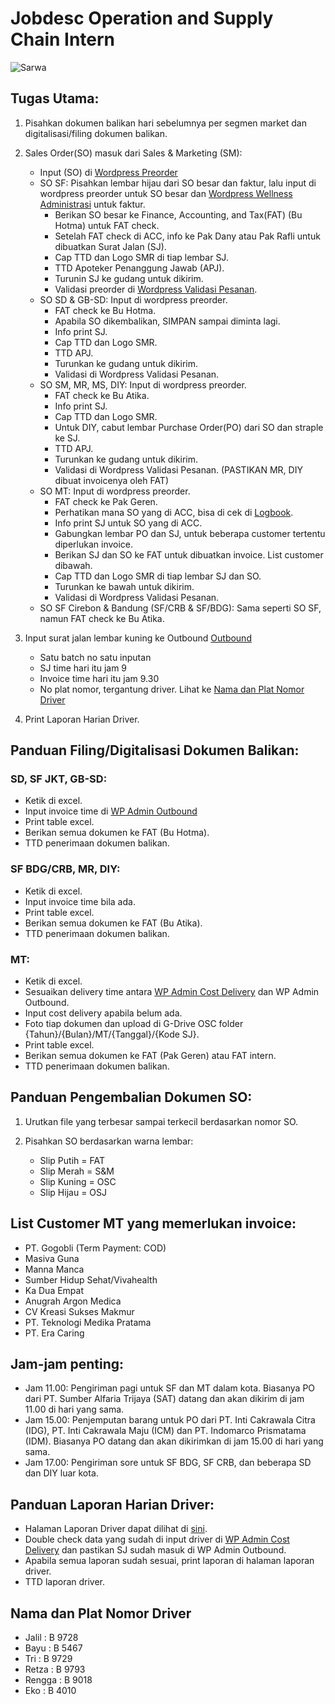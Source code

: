 # Jobdesc Operation and Supply Chain Intern

![Sarwa](https://manggalla.com/beta/wp-content/uploads/2023/02/Logo-SMR-1.png)

## Tugas Utama:

1. Pisahkan dokumen balikan hari sebelumnya per segmen market dan digitalisasi/filing dokumen balikan.
   
2. Sales Order(SO) masuk dari Sales & Marketing (SM):
   - Input (SO) di [Wordpress Preorder](https://manggalla.com/sarwa/pesanan/)
   - SO SF: Pisahkan lembar hijau dari SO besar dan faktur, lalu input di wordpress preorder untuk SO besar dan [Wordpress Wellness Administrasi](https://manggalla.com/wellness/administrasi/) untuk faktur.
     - Berikan SO besar ke Finance, Accounting, and Tax(FAT) (Bu Hotma) untuk FAT check.
     - Setelah FAT check di ACC, info ke Pak Dany atau Pak Rafli untuk dibuatkan Surat Jalan (SJ).
     - Cap TTD dan Logo SMR di tiap lembar SJ.
     - TTD Apoteker Penanggung Jawab (APJ).
     - Turunin SJ ke gudang untuk dikirim.
     - Validasi preorder di [Wordpress Validasi Pesanan](https://manggalla.com/sarwa/validasi-pesanan/).
   - SO SD & GB-SD: Input di wordpress preorder.
     - FAT check ke Bu Hotma.
     - Apabila SO dikembalikan, SIMPAN sampai diminta lagi.
     - Info print SJ.
     - Cap TTD dan Logo SMR.
     - TTD APJ.
     - Turunkan ke gudang untuk dikirim.
     - Validasi di Wordpress Validasi Pesanan.
   - SO SM, MR, MS, DIY: Input di wordpress preorder.
     - FAT check ke Bu Atika.
     - Info print SJ.
     - Cap TTD dan Logo SMR.
     - Untuk DIY, cabut lembar Purchase Order(PO) dari SO dan straple ke SJ.
     - TTD APJ.
     - Turunkan ke gudang untuk dikirim.
     - Validasi di Wordpress Validasi Pesanan. (PASTIKAN MR, DIY dibuat invoicenya oleh FAT)
   - SO MT: Input di wordpress preorder.
     - FAT check ke Pak Geren.
     - Perhatikan mana SO yang di ACC, bisa di cek di [Logbook](https://docs.google.com/spreadsheets/d/1pcjYibnJNEp1jow9mpJSb63-fyGkOAodVwL1WblVtpM/edit#gid=642080019).
     - Info print SJ untuk SO yang di ACC.
     - Gabungkan lembar PO dan SJ, untuk beberapa customer tertentu diperlukan invoice.
     - Berikan SJ dan SO ke FAT untuk dibuatkan invoice. List customer dibawah.
     - Cap TTD dan Logo SMR di tiap lembar SJ dan SO.
     - Turunkan ke bawah untuk dikirim.
     - Validasi di Wordpress Validasi Pesanan.
   - SO SF Cirebon & Bandung (SF/CRB & SF/BDG): Sama seperti SO SF, namun FAT check ke Bu Atika.

3. Input surat jalan lembar kuning ke Outbound [Outbound](https://manggalla.com/sarwa/outbound/)
    - Satu batch no satu inputan
    - SJ time hari itu jam 9
    - Invoice time hari itu jam 9.30
    - No plat nomor, tergantung driver. Lihat ke [Nama dan Plat Nomor Driver](#nama-dan-plat-nomor-driver)
4. Print Laporan Harian Driver.

## Panduan Filing/Digitalisasi Dokumen Balikan:

### SD, SF JKT, GB-SD:
- Ketik di excel.
- Input invoice time di [WP Admin Outbound](https://manggalla.com/sarwa/wp-admin/admin.php?page=tabulate&controller=table&table=outbound)
- Print table excel.
- Berikan semua dokumen ke FAT (Bu Hotma).
- TTD penerimaan dokumen balikan.

### SF BDG/CRB, MR, DIY:
- Ketik di excel.
- Input invoice time bila ada.
- Print table excel.
- Berikan semua dokumen ke FAT (Bu Atika).
- TTD penerimaan dokumen balikan.

### MT:
- Ketik di excel.
- Sesuaikan delivery time antara [WP Admin Cost Delivery](https://manggalla.com/sarwa/wp-admin/admin.php?page=tabulate&controller=table&table=cost_delivery) dan WP Admin Outbound.
- Input cost delivery apabila belum ada.
- Foto tiap dokumen dan upload di G-Drive OSC folder {Tahun}/{Bulan}/MT/{Tanggal}/{Kode SJ}.
- Print table excel.
- Berikan semua dokumen ke FAT (Pak Geren) atau FAT intern.
- TTD penerimaan dokumen balikan.

## Panduan Pengembalian Dokumen SO:

1. Urutkan file yang terbesar sampai terkecil berdasarkan nomor SO.

2. Pisahkan SO berdasarkan warna lembar:
   - Slip Putih = FAT
   - Slip Merah = S&M
   - Slip Kuning = OSC
   - Slip Hijau = OSJ

## List Customer MT yang memerlukan invoice:
- PT. Gogobli (Term Payment: COD)
- Masiva Guna
- Manna Manca
- Sumber Hidup Sehat/Vivahealth
- Ka Dua Empat
- Anugrah Argon Medica
- CV Kreasi Sukses Makmur
- PT. Teknologi Medika Pratama
- PT. Era Caring

## Jam-jam penting:
- Jam 11.00: Pengiriman pagi untuk SF dan MT dalam kota. Biasanya PO dari PT. Sumber Alfaria Trijaya (SAT) datang dan akan dikirim di jam 11.00 di hari yang sama.
- Jam 15.00: Penjemputan barang untuk PO dari PT. Inti Cakrawala Citra (IDG), PT. Inti Cakrawala Maju (ICM) dan PT. Indomarco Prismatama (IDM). Biasanya PO datang dan akan dikirimkan di jam 15.00 di hari yang sama.
- Jam 17.00: Pengiriman sore untuk SF BDG, SF CRB, dan beberapa SD dan DIY luar kota.

## Panduan Laporan Harian Driver:
- Halaman Laporan Driver dapat dilihat di [sini](https://manggalla.com/sarwa/laporan-biaya-pengiriman-2/).
- Double check data yang sudah di input driver di [WP Admin Cost Delivery](https://manggalla.com/sarwa/wp-admin/admin.php?page=tabulate&controller=table&table=cost_delivery) dan pastikan SJ sudah masuk di WP Admin Outbound.
- Apabila semua laporan sudah sesuai, print laporan di halaman laporan driver.
- TTD laporan driver.

## Nama dan Plat Nomor Driver
- Jalil     : B 9728
- Bayu      : B 5467
- Tri       : B 9729
- Retza     : B 9793
- Rengga    : B 9018
- Eko       : B 4010
